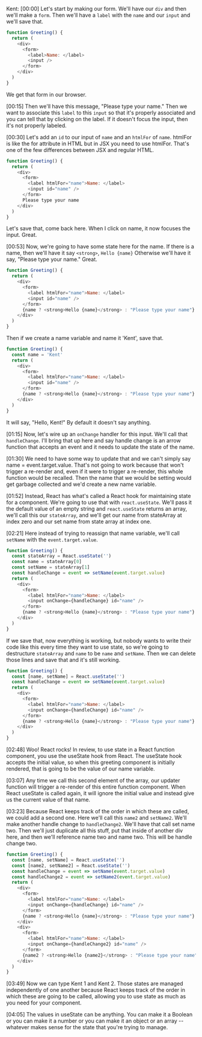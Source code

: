 Kent: [00:00] Let's start by making our form. We'll have our `div` and then we'll make a `form`. Then we'll have a `label` with the `name` and our `input` and we'll save that. 

```js
function Greeting() {
  return (
    <div>
      <form>
        <label>Name: </label>
        <input />
      </form>
    </div>
  )
}
```

We get that form in our browser.

[00:15] Then we'll have this message, "Please type your name." Then we want to associate this `label` to this `input` so that it's properly associated and you can tell that by clicking on the label. If it doesn't focus the input, then it's not properly labeled.

[00:30] Let's add an `id` to our input of `name` and an `htmlFor` of `name`. htmlFor is like the for attribute in HTML but in JSX you need to use htmlFor. That's one of the few differences between JSX and regular HTML. 

```js
function Greeting() {
  return (
    <div>
      <form>
        <label htmlFor="name">Name: </label>
        <input id="name" />
      </form>
      Please type your name
    </div>
  )
}
```

Let's save that, come back here. When I click on name, it now focuses the input. Great.

[00:53] Now, we're going to have some state here for the name. If there is a name, then we'll have it say `<strong>`, `Hello {name}` Otherwise we'll have it say, "Please type your name." Great. 

```js
function Greeting() {
  return (
    <div>
      <form>
        <label htmlFor="name">Name: </label>
        <input id="name" />
      </form>
      {name ? <strong>Hello {name}</strong> : "Please type your name"}
    </div>
  )
}
```

Then if we create a name variable and name it 'Kent', save that. 

```js
function Greeting() {
  const name = 'Kent'
  return (
    <div>
      <form>
        <label htmlFor="name">Name: </label>
        <input id="name" />
      </form>
      {name ? <strong>Hello {name}</strong> : "Please type your name"}
    </div>
  )
}
```

It will say, "Hello, Kent!" By default it doesn't say anything.

[01:15] Now, let's wire up an `onChange` handler for this input. We'll call that `handleChange`. I'll bring that up here and say handle change is an arrow function that accepts an event and it needs to update the state of the name.

[01:30] We need to have some way to update that and we can't simply say name = event.target.value. That's not going to work because that won't trigger a re-render and, even if it were to trigger a re-render, this whole function would be recalled. Then the name that we would be setting would get garbage collected and we'd create a new name variable.

[01:52] Instead, React has what's called a React hook for maintaining state for a component. We're going to use that with `react.useState`. We'll pass it the default value of an empty string and `react.useState` returns an array, we'll call this our `stateArray`, and we'll get our name from stateArray at index zero and our set name from state array at index one.

[02:21] Here instead of trying to reassign that name variable, we'll call `setName` with the `event.target.value`. 

```js
function Greeting() {
  const stateArray = React.useState('')
  const name = stateArray[0]
  const setName = stateArray[1]
  const handleChange = event => setName(event.target.value)
  return (
    <div>
      <form>
        <label htmlFor="name">Name: </label>
        <input onChange={handleChange} id="name" />
      </form>
      {name ? <strong>Hello {name}</strong> : "Please type your name"}
    </div>
  )
}
```

If we save that, now everything is working, but nobody wants to write their code like this every time they want to use state, so we're going to destructure `stateArray` and `name` to be `name` and `setName`. Then we can delete those lines and save that and it's still working.

```js
function Greeting() {
  const [name, setName] = React.useState('')
  const handleChange = event => setName(event.target.value)
  return (
    <div>
      <form>
        <label htmlFor="name">Name: </label>
        <input onChange={handleChange} id="name" />
      </form>
      {name ? <strong>Hello {name}</strong> : "Please type your name"}
    </div>
  )
}
```

[02:48] Woo! React rocks! In review, to use state in a React function component, you use the useState hook from React. The useState hook accepts the initial value, so when this greeting component is initially rendered, that is going to be the value of our name variable.

[03:07] Any time we call this second element of the array, our updater function will trigger a re-render of this entire function component. When React useState is called again, it will ignore the initial value and instead give us the current value of that name.

[03:23] Because React keeps track of the order in which these are called, we could add a second one. Here we'll call this `name2` and `setName2`. We'll make another handle change to `handleChange2`. We'll have that call set name two. Then we'll just duplicate all this stuff, put that inside of another div here, and then we'll reference name two and name two. This will be handle change two.

```js
function Greeting() {
  const [name, setName] = React.useState('')
  const [name2, setName2] = React.useState('')
  const handleChange = event => setName(event.target.value)
  const handleChange2 = event => setName2(event.target.value)
  return (
    <div>
      <form>
        <label htmlFor="name">Name: </label>
        <input onChange={handleChange} id="name" />
      </form>
      {name ? <strong>Hello {name}</strong> : "Please type your name"}
    </div>
    <div>
      <form>
        <label htmlFor="name">Name: </label>
        <input onChange={handleChange2} id="name" />
      </form>
      {name2 ? <strong>Hello {name2}</strong> : "Please type your name"}
    </div>
  )
}
```

[03:49] Now we can type Kent 1 and Kent 2. Those states are managed independently of one another because React keeps track of the order in which these are going to be called, allowing you to use state as much as you need for your component.

[04:05] The values in useState can be anything. You can make it a Boolean or you can make it a number or you can make it an object or an array -- whatever makes sense for the state that you're trying to manage.